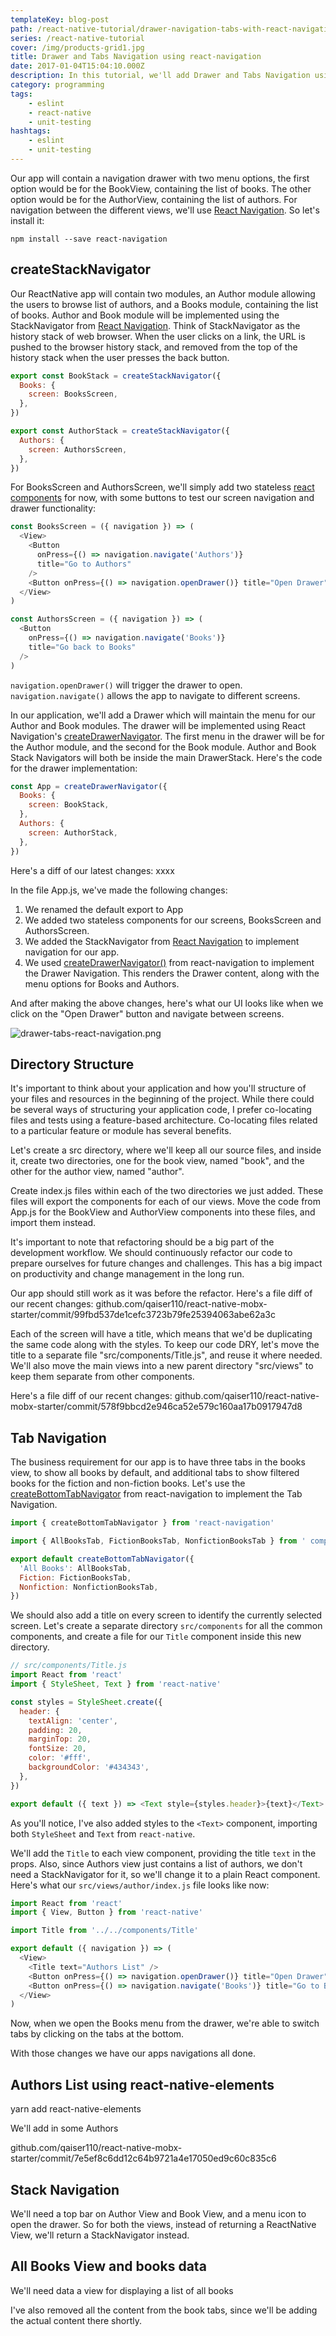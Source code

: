 ```yaml
---
templateKey: blog-post
path: /react-native-tutorial/drawer-navigation-tabs-with-react-navigation
series: /react-native-tutorial
cover: /img/products-grid1.jpg
title: Drawer and Tabs Navigation using react-navigation
date: 2017-01-04T15:04:10.000Z
description: In this tutorial, we'll add Drawer and Tabs Navigation using react-navigation.
category: programming
tags:
    - eslint
    - react-native
    - unit-testing
hashtags:
    - eslint
    - unit-testing
---
```

Our app will contain a navigation drawer with two menu options, the first option would be for the BookView, containing the list of books. The other option would be for the AuthorView, containing the list of authors. For navigation between the different views, we'll use [React Navigation](https://reactnavigation.org/docs/en/hello-react-navigation.html). So let's install it:

```
npm install --save react-navigation
```

## createStackNavigator

Our ReactNative app will contain two modules, an Author module allowing the users to browse list of authors, and a Books module, containing the list of books. Author and Book module will be implemented using the StackNavigator from [React Navigation](https://reactnavigation.org). Think of StackNavigator as the history stack of web browser. When the user clicks on a link, the URL is pushed to the browser history stack, and removed from the top of the history stack when the user presses the back button. 

```js
export const BookStack = createStackNavigator({
  Books: {
    screen: BooksScreen,
  },
})

export const AuthorStack = createStackNavigator({
  Authors: {
    screen: AuthorsScreen,
  },
})
```

For BooksScreen and AuthorsScreen, we'll simply add two stateless [react components](https://reactjs.org/docs/components-and-props.html) for now, with some buttons to test our screen navigation and drawer functionality: 

```js
const BooksScreen = ({ navigation }) => (
  <View>
    <Button
      onPress={() => navigation.navigate('Authors')}
      title="Go to Authors"
    />
    <Button onPress={() => navigation.openDrawer()} title="Open Drawer" />
  </View>
)

const AuthorsScreen = ({ navigation }) => (
  <Button
    onPress={() => navigation.navigate('Books')}
    title="Go back to Books"
  />
)
```
`navigation.openDrawer()` will trigger the drawer to open. `navigation.navigate()` allows the app to navigate to different screens.  

In our application, we'll add a Drawer which will maintain the menu for our Author and Book modules. The drawer will be implemented using React Navigation's [createDrawerNavigator](https://reactnavigation.org/docs/en/drawer-based-navigation.html). The first menu in the drawer will be for the Author module, and the second for the Book module. Author and Book Stack Navigators will both be inside the main DrawerStack. Here's the code for the drawer implementation:

```js
const App = createDrawerNavigator({
  Books: {
    screen: BookStack,
  },
  Authors: {
    screen: AuthorStack,
  },
})
```

Here's a diff of our latest changes:
xxxx

In the file App.js, we've made the following changes:

1. We renamed the default export to App 
2. We added two stateless components for our screens, BooksScreen and AuthorsScreen.
3. We added the StackNavigator from [React Navigation](https://reactnavigation.org) to implement navigation for our app.
4. We used [createDrawerNavigator()](https://reactnavigation.org/docs/en/drawer-based-navigation.html) from react-navigation to implement the Drawer Navigation. This renders the Drawer content, along with the menu options for Books and Authors.

And after making the above changes, here's what our UI looks like when we click on the "Open Drawer" button and navigate between screens.

![drawer-tabs-react-navigation.png](react-navigation-createDrawerNavigator.gif)  

## Directory Structure

It's important to think about your application and how you'll structure of your files and resources in the beginning of the project. While there could be several ways of structuring your application code, I prefer co-locating files and tests using a feature-based architecture. Co-locating files related to a particular feature or module has several benefits.

Let's create a src directory, where we'll keep all our source files, and inside it, create two directories, one for the book view, named "book", and the other for the author view, named "author". 

Create index.js files within each of the two directories we just added. These files will export the components for each of our views. Move the code from App.js for the BookView and AuthorView components into these files, and import them instead.


It's important to note that refactoring should be a big part of the development workflow. We should continuously refactor our code to prepare ourselves for future changes and challenges. This has a big impact on productivity and change management in the long run. 

Our app should still work as it was before the refactor. Here's a file diff of our recent changes:
github.com/qaiser110/react-native-mobx-starter/commit/99fbd537de1cefc3723b79fe25394063abe62a3c

Each of the screen will have a title, which means that we'd be duplicating the same code along with the styles. To keep our code DRY, let's move the title to a separate file "src/components/Title.js", and reuse it where needed. We'll also move the main views into a new parent directory "src/views" to keep them separate from other components.

Here's a file diff of our recent changes:
github.com/qaiser110/react-native-mobx-starter/commit/578f9bbcd2e946ca52e579c160aa17b0917947d8

## Tab Navigation

The business requirement for our app is to have three tabs in the books view, to show all books by default, and additional tabs to show filtered books for the fiction and non-fiction books. Let's use the [createBottomTabNavigator](https://reactnavigation.org/docs/en/tab-based-navigation.html) from react-navigation to implement the Tab Navigation.

```js
import { createBottomTabNavigator } from 'react-navigation'

import { AllBooksTab, FictionBooksTab, NonfictionBooksTab } from ' components/book-type-tabs'

export default createBottomTabNavigator({
  'All Books': AllBooksTab,
  Fiction: FictionBooksTab,
  Nonfiction: NonfictionBooksTab,
})
```

We should also add a title on every screen to identify the currently selected screen. Let's create a separate directory `src/components` for all the common components, and create a file for our `Title` component inside this new directory.

```js
// src/components/Title.js
import React from 'react'
import { StyleSheet, Text } from 'react-native'

const styles = StyleSheet.create({
  header: {
    textAlign: 'center',
    padding: 20,
    marginTop: 20,
    fontSize: 20,
    color: '#fff',
    backgroundColor: '#434343',
  },
})

export default ({ text }) => <Text style={styles.header}>{text}</Text>
```

As you'll notice, I've also added styles to the `<Text>` component, importing both `StyleSheet` and `Text` from `react-native`.

We'll add the `Title` to each view component, providing the title `text` in the props. Also, since Authors view just contains a list of authors, we don't need a StackNavigator for it, so we'll change it to a plain React component. Here's what our `src/views/author/index.js` file looks like now:

```js
import React from 'react'
import { View, Button } from 'react-native'

import Title from '../../components/Title'

export default ({ navigation }) => (
  <View>
    <Title text="Authors List" />
    <Button onPress={() => navigation.openDrawer()} title="Open Drawer" />
    <Button onPress={() => navigation.navigate('Books')} title="Go to Books" />
  </View>
)
```

Now, when we open the Books menu from the drawer, we're able to switch tabs by clicking on the tabs at the bottom.

With those changes we have our apps navigations all done. 

## Authors List using react-native-elements

yarn add react-native-elements

We'll add in some Authors

github.com/qaiser110/react-native-mobx-starter/commit/7e5ef8c6dd12c64b9721a4e17050ed9c60c835c6

## Stack Navigation

We'll need a top bar on Author View and Book View, and a menu icon to open the drawer. So for both the views, instead of returning a ReactNative View, we'll return a StackNavigator instead.

## All Books View and books data

We'll need data
a view for displaying a list of all books

I've also removed all the content from the book tabs, since we'll be adding the actual content there shortly.
